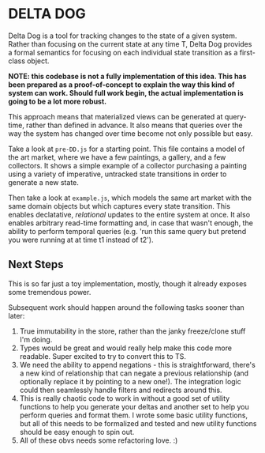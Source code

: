# DELTA DOG
Delta Dog is a tool for tracking changes to the state of a given system. Rather than focusing on the current state at any time T, Delta Dog provides a formal semantics for focusing on each individual state transition as a first-class object.

**NOTE: this codebase is not a fully implementation of this idea. This has been prepared as a proof-of-concept to explain the way this kind of system can work. Should full work begin, the actual implementation is going to be a lot more robust.**

This approach means that materialized views can be generated at query-time, rather than defined in advance. It also means that queries over the way the system has changed over time become not only possible but easy.

Take a look at `pre-DD.js` for a starting point. This file contains a model of the art market, where we have a few paintings, a gallery, and a few collectors. It shows a simple example of a collector purchasing a painting using a variety of imperative, untracked state transitions in order to generate a new state.

Then take a look at `example.js`, which models the same art market with the same domain objects but which captures every state transition. This enables declatative, _relational_ updates to the entire system at once. It also enables arbitrary read-time formatting and, in case that wasn't enough, the ability to perform temporal queries (e.g. 'run this same query but pretend you were running at at time t1 instead of t2').


## Next Steps

This is so far just a toy implementation, mostly, though it already exposes some tremendous power.

Subsequent work should happen around the following tasks sooner than later:
  1. True immutability in the store, rather than the janky freeze/clone stuff I'm doing.
  2. Types would be great and would really help make this code more readable. Super excited to try to convert this to TS.
  3. We need the ability to append negations - this is straightforward, there's a new kind of relationship that can negate a previous relationship (and optionally replace it by pointing to a new one!). The integration logic could then seamlessly handle filters and redirects around this.
  4. This is really chaotic code to work in without a good set of utility functions to help you generate your deltas and another set to help you perform queries and format them. I wrote some basic utility functions, but all of this needs to be formalized and tested and new utility functions should be easy enough to spin out.
  5. All of these obvs needs some refactoring love. :)